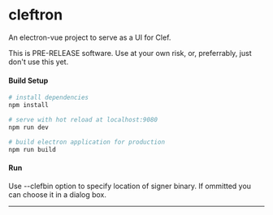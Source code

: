 # cleftron

An electron-vue project to serve as a UI for Clef. 

This is PRE-RELEASE software. Use at your own risk, or, preferrably, just don't use this yet. 

#### Build Setup

``` bash
# install dependencies
npm install

# serve with hot reload at localhost:9080
npm run dev

# build electron application for production
npm run build


```
#### Run

Use --clefbin option to specify location of signer binary. If ommitted you can choose it in a dialog box.

---
